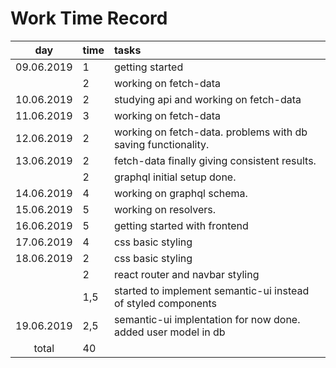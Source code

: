 # Work Time Record

|    day     | time | tasks                                                         |
| :--------: | :--- | :------------------------------------------------------------ |
| 09.06.2019 | 1    | getting started                                               |
|            | 2    | working on fetch-data                                         |
| 10.06.2019 | 2    | studying api and working on fetch-data                        |
| 11.06.2019 | 3    | working on fetch-data                                         |
| 12.06.2019 | 2    | working on fetch-data. problems with db saving functionality. |
| 13.06.2019 | 2    | fetch-data finally giving consistent results.                 |
|            | 2    | graphql initial setup done.                                   |
| 14.06.2019 | 4    | working on graphql schema.                                    |
| 15.06.2019 | 5    | working on resolvers.                                         |
| 16.06.2019 | 5    | getting started with frontend                                 |
| 17.06.2019 | 4    | css basic styling                                             |
| 18.06.2019 | 2    | css basic styling                                             |
|            | 2    | react router and navbar styling                               |
|            | 1,5  | started to implement semantic-ui instead of styled components |
| 19.06.2019 | 2,5  | semantic-ui implentation for now done. added user model in db |
|   total    | 40   |                                                               |
